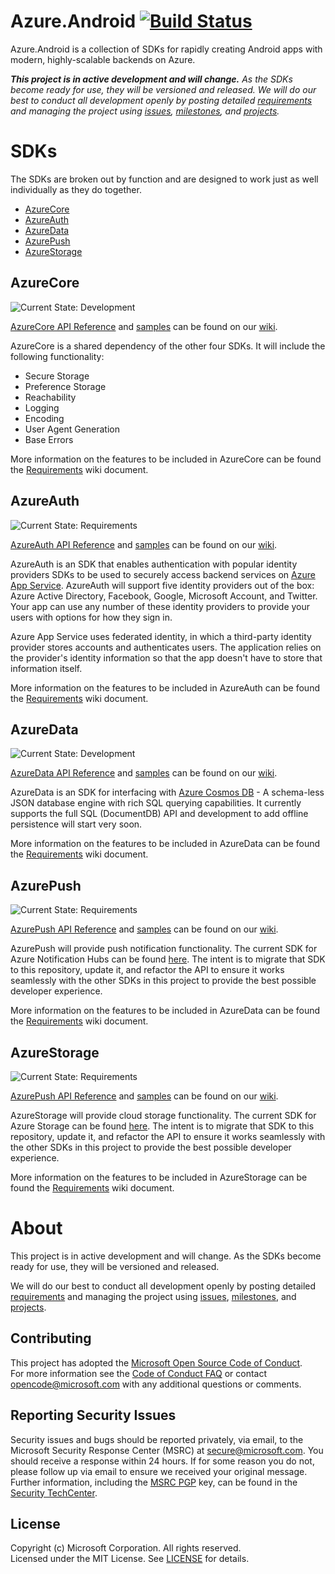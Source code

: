 # Azure.Android [![Build Status](https://travis-ci.org/Azure/Azure.Android.svg?branch=master)](https://travis-ci.org/Azure/Azure.Android)

Azure.Android is a collection of SDKs for rapidly creating Android apps with modern, highly-scalable backends on Azure.

_**This project is in active development and will change.** As the SDKs become ready for use, they will be versioned and released. We will do our best to conduct all development openly by posting detailed [requirements](https://github.com/Azure/Azure.Android/wiki/Requirements) and managing the project using [issues](https://github.com/Azure/Azure.Android/issues), [milestones](https://github.com/Azure/Azure.Android/milestones), and [projects](https://github.com/Azure/Azure.Android/projects)._

# SDKs
The SDKs are broken out by function and are designed to work just as well individually as they do together.
- [AzureCore](#azurecore)
- [AzureAuth](#azureauth)
- [AzureData](#azuredata)
- [AzurePush](#azurepush)
- [AzureStorage](#azurestorage)

## AzureCore
![Current State: Development](https://img.shields.io/badge/Current_State-Development-blue.svg)

[AzureCore API Reference](https://github.com/Azure/Azure.Android/wiki/AzureCore) and [samples](https://github.com/Azure/Azure.Android/wiki/AzureCore) can be found on our [wiki](https://github.com/Azure/Azure.Android/wiki).

AzureCore is a shared dependency of the other four SDKs. It will include the following functionality:
- Secure Storage
- Preference Storage
- Reachability
- Logging
- Encoding
- User Agent Generation
- Base Errors

More information on the features to be included in AzureCore can be found the [Requirements](https://github.com/Azure/Azure.Android/wiki/Requirements-AzureCore) wiki document.


## AzureAuth
![Current State: Requirements](https://img.shields.io/badge/Current_State-Requirements-red.svg)

[AzureAuth API Reference](https://github.com/Azure/Azure.Android/wiki/AzureAuth) and [samples](https://github.com/Azure/Azure.Android/wiki/AzureAuth) can be found on our [wiki](https://github.com/Azure/Azure.Android/wiki).

AzureAuth is an SDK that enables authentication with popular identity providers SDKs to be used to securely access backend services on [Azure App Service](https://docs.microsoft.com/en-us/azure/app-service/app-service-authentication-overview). AzureAuth will support five identity providers out of the box: Azure Active Directory, Facebook, Google, Microsoft Account, and Twitter. Your app can use any number of these identity providers to provide your users with options for how they sign in.

Azure App Service uses federated identity, in which a third-party identity provider stores accounts and authenticates users. The application relies on the provider's identity information so that the app doesn't have to store that information itself. 

More information on the features to be included in AzureAuth can be found the [Requirements](https://github.com/Azure/Azure.Android/wiki/Requirements-AzureAuth) wiki document.


## AzureData
![Current State: Development](https://img.shields.io/badge/Current_State-Development-blue.svg)

[AzureData API Reference](https://github.com/Azure/Azure.Android/wiki/AzureData) and [samples](https://github.com/Azure/Azure.Android/wiki/AzureData) can be found on our [wiki](https://github.com/Azure/Azure.Android/wiki).

AzureData is an SDK for interfacing with [Azure Cosmos DB](https://docs.microsoft.com/en-us/azure/cosmos-db/sql-api-introduction) - A schema-less JSON database engine with rich SQL querying capabilities. It currently supports the full SQL (DocumentDB) API and development to add offline persistence will start very soon.


More information on the features to be included in AzureData can be found the [Requirements](https://github.com/Azure/Azure.Android/wiki/Requirements-AzureData) wiki document.


## AzurePush
![Current State: Requirements](https://img.shields.io/badge/Current_State-Requirements-red.svg)

[AzurePush API Reference](https://github.com/Azure/Azure.Android/wiki/AzurePush) and [samples](https://github.com/Azure/Azure.Android/wiki/AzurePush) can be found on our [wiki](https://github.com/Azure/Azure.Android/wiki).

AzurePush will provide push notification functionality.  The current SDK for Azure Notification Hubs can be found [here](https://github.com/Azure/azure-notificationhubs/tree/master/Android/notification-hubs-sdk). The intent is to migrate that SDK to this repository, update it, and refactor the API to ensure it works seamlessly with the other SDKs in this project to provide the best possible developer experience.


More information on the features to be included in AzureData can be found the [Requirements](https://github.com/Azure/Azure.Android/wiki/Requirements-AzurePush) wiki document.


## AzureStorage
![Current State: Requirements](https://img.shields.io/badge/Current_State-Requirements-red.svg)

[AzurePush API Reference](https://github.com/Azure/Azure.Android/wiki/AzurePush) and [samples](https://github.com/Azure/Azure.Android/wiki/AzurePush) can be found on our [wiki](https://github.com/Azure/Azure.Android/wiki).

AzureStorage will provide cloud storage functionality.  The current SDK for Azure Storage can be found [here](https://github.com/Azure/azure-storage-android). The intent is to migrate that SDK to this repository, update it, and refactor the API to ensure it works seamlessly with the other SDKs in this project to provide the best possible developer experience.

More information on the features to be included in AzureStorage can be found the [Requirements](https://github.com/Azure/Azure.Android/wiki/Requirements-AzureStorage) wiki document.


# About
This project is in active development and will change. As the SDKs become ready for use, they will be versioned and released.

We will do our best to conduct all development openly by posting detailed [requirements](https://github.com/Azure/Azure.Android/wiki/Requirements) and managing the project using [issues](https://github.com/Azure/Azure.Android/issues), [milestones](https://github.com/Azure/Azure.Android/milestones), and [projects](https://github.com/Azure/Azure.Android/projects).

## Contributing
This project has adopted the [Microsoft Open Source Code of Conduct](https://opensource.microsoft.com/codeofconduct/).  
For more information see the [Code of Conduct FAQ](https://opensource.microsoft.com/codeofconduct/faq/) or contact [opencode@microsoft.com](mailto:opencode@microsoft.com) with any additional questions or comments.

## Reporting Security Issues
Security issues and bugs should be reported privately, via email, to the Microsoft Security Response Center (MSRC) at [secure@microsoft.com](mailto:secure@microsoft.com). You should receive a response within 24 hours. If for some reason you do not, please follow up via email to ensure we received your original message. Further information, including the [MSRC PGP](https://technet.microsoft.com/en-us/security/dn606155) key, can be found in the [Security TechCenter](https://technet.microsoft.com/en-us/security/default).

## License
Copyright (c) Microsoft Corporation. All rights reserved.  
Licensed under the MIT License.  See [LICENSE](License) for details.